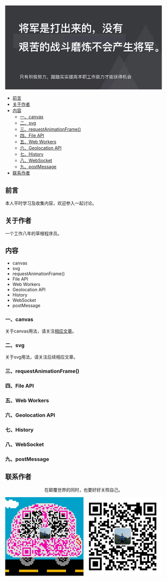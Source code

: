 ![image](../img/timg.jpg)
<br>



- [前言](#%e5%89%8d%e8%a8%80)
- [关于作者](#%e5%85%b3%e4%ba%8e%e4%bd%9c%e8%80%85)
- [内容](#%e5%86%85%e5%ae%b9)
  - [一、canvas](#%e4%b8%80canvas)
  - [二、svg](#%e4%ba%8csvg)
  - [三、requestAnimationFrame()](#%e4%b8%89requestanimationframe)
  - [四、File API](#%e5%9b%9bfile-api)
  - [五、Web Workers](#%e4%ba%94web-workers)
  - [六、Geolocation API](#%e5%85%adgeolocation-api)
  - [七、History](#%e4%b8%83history)
  - [八、WebSocket](#%e5%85%abwebsocket)
  - [九、postMessage](#%e4%b9%9dpostmessage)
- [联系作者](#%e8%81%94%e7%b3%bb%e4%bd%9c%e8%80%85)


## 前言

本人平时学习及收集内容，欢迎参入一起讨论。

## 关于作者

一个工作八年的草根程序员。

## 内容

- canvas
- svg
- requestAnimationFrame()
- File API
- Web Workers
- Geolocation API
- History
- WebSocket
- postMessage

### 一、canvas

关于canvas用法，请关注[相应文章](https://github.com/cs-learning-record/javascript-series/blob/master/canvas.md)。

### 二、svg

关于svg用法，请关注后续相应文章。

### 三、requestAnimationFrame()


### 四、File API

### 五、Web Workers

### 六、Geolocation API

### 七、History

### 八、WebSocket

### 九、postMessage

## 联系作者

<div align="center">
    <p>
        在颠覆世界的同时，也要好好关照自己。
    </p>
    <img src="../img/contact.png" />
</div>